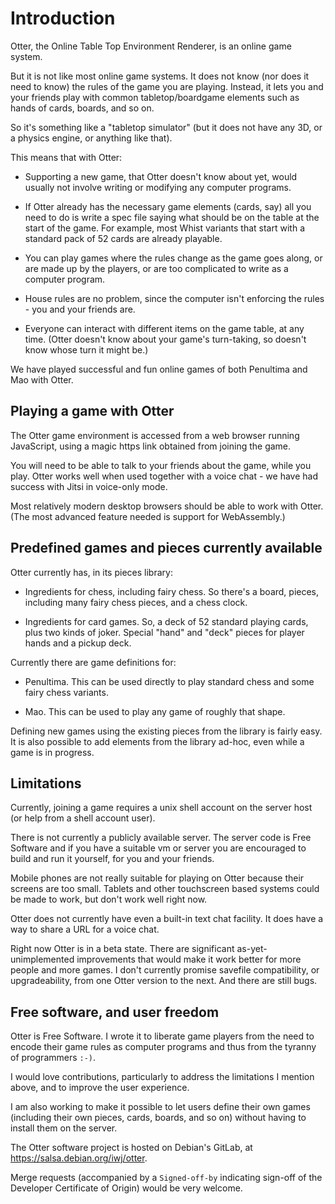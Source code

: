 Introduction
============

Otter, the Online Table Top Environment Renderer, is an online game
system.

But it is not like most online game systems.  It does not know (nor
does it need to know) the rules of the game you are playing.  Instead,
it lets you and your friends play with common tabletop/boardgame
elements such as hands of cards, boards, and so on.

So it's something like a "tabletop simulator" (but it does not have
any 3D, or a physics engine, or anything like that).

This means that with Otter:

 * Supporting a new game, that Otter doesn't know about yet, would
   usually not involve writing or modifying any computer programs.

 * If Otter already has the necessary game elements (cards, say) all
   you need to do is write a spec file saying what should be on the
   table at the start of the game.  For example, most Whist variants
   that start with a standard pack of 52 cards are already playable.

 * You can play games where the rules change as the game goes along,
   or are made up by the players, or are too complicated to write as a
   computer program.

 * House rules are no problem, since the computer isn't enforcing the
   rules - you and your friends are.

 * Everyone can interact with different items on the game table, at
   any time.  (Otter doesn't know about your game's turn-taking, so
   doesn't know whose turn it might be.)

We have played successful and fun online games of both Penultima and
Mao with Otter.


Playing a game with Otter
-------------------------

The Otter game environment is accessed from a web browser running
JavaScript, using a magic https link obtained from joining the game.

You will need to be able to talk to your friends about the game, while
you play.  Otter works well when used together with a voice chat - we
have had success with Jitsi in voice-only mode.

Most relatively modern desktop browsers should be able to work with Otter.
(The most advanced feature needed is support for WebAssembly.)


Predefined games and pieces currently available
-----------------------------------------------

Otter currently has, in its pieces library:

  * Ingredients for chess, including fairy chess.  So there's a board,
    pieces, including many fairy chess pieces, and a chess clock.

  * Ingredients for card games.  So, a deck of 52 standard playing
    cards, plus two kinds of joker.  Special "hand" and "deck" pieces
    for player hands and a pickup deck.

Currently there are game definitions for:

 * Penultima.  This can be used directly to play standard chess and
   some fairy chess variants.

 * Mao.  This can be used to play any game of roughly that shape.

Defining new games using the existing pieces from the library is
fairly easy.  It is also possible to add elements from the library
ad-hoc, even while a game is in progress.


Limitations
-----------

Currently, joining a game requires a unix shell account on the server
host (or help from a shell account user).

There is not currently a publicly available server.  The server code
is Free Software and if you have a suitable vm or server you are
encouraged to build and run it yourself, for you and your friends.

Mobile phones are not really suitable for playing on Otter because
their screens are too small.  Tablets and other touchscreen based
systems could be made to work, but don't work well right now.

Otter does not currently have even a built-in text chat facility.  It
does have a way to share a URL for a voice chat.

Right now Otter is in a beta state.  There are significant
as-yet-unimplemented improvements that would make it work better for
more people and more games.  I don't currently promise savefile
compatibility, or upgradeability, from one Otter version to the next.
And there are still bugs.


Free software, and user freedom
-------------------------------

Otter is Free Software.  I wrote it to liberate game players from the
need to encode their game rules as computer programs and thus from the
tyranny of programmers `:-)`.

I would love contributions, particularly to address the limitations I
mention above, and to improve the user experience.

I am also working to make it possible to let users define their own
games (including their own pieces, cards, boards, and so on) without
having to install them on the server.

The Otter software project is hosted on Debian's GitLab, at
<https://salsa.debian.org/iwj/otter>.

Merge requests (accompanied by a `Signed-off-by` indicating sign-off
of the Developer Certificate of Origin) would be very welcome.
